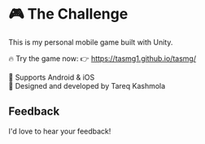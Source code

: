 # 🎮 The Challenge

This is my personal mobile game built with Unity.

🔥 Try the game now:
👉 https://tasmg1.github.io/tasmg/

📱 Supports Android & iOS  
🎨 Designed and developed by Tareq Kashmola

## Feedback
I'd love to hear your feedback!
